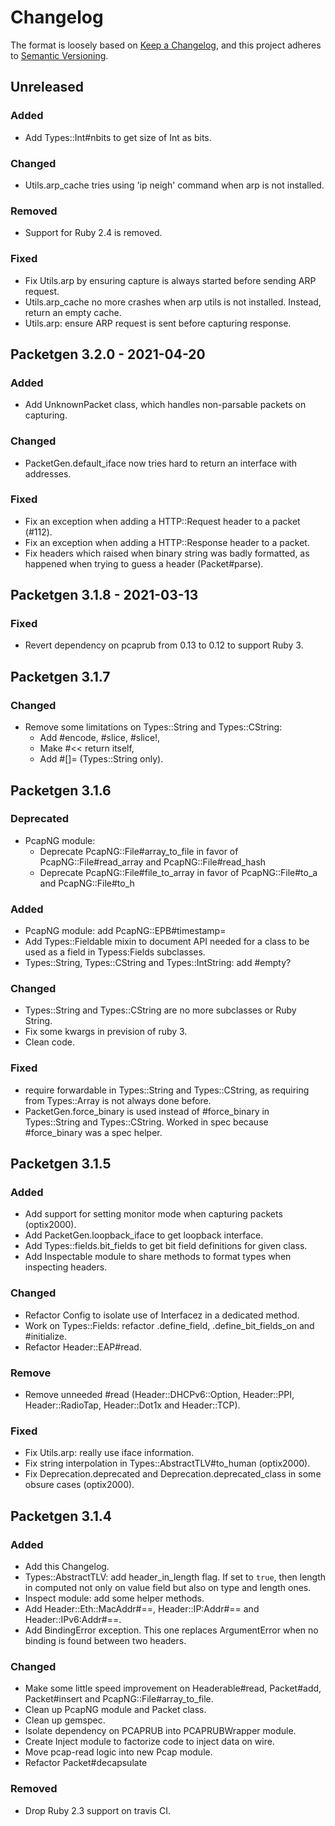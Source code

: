 # Changelog

The format is loosely based on [Keep a Changelog](https://keepachangelog.com/en/1.0.0/),
and this project adheres to [Semantic Versioning](https://semver.org/spec/v2.0.0.html).

## Unreleased

### Added

* Add Types::Int#nbits to get size of Int as bits.

### Changed

* Utils.arp_cache tries using 'ip neigh' command when arp is not installed.

### Removed

* Support for Ruby 2.4 is removed.

### Fixed

* Fix Utils.arp by ensuring capture is always started before sending ARP request.
* Utils.arp_cache no more crashes when arp utils is not installed. Instead, return an empty cache.
* Utils.arp: ensure ARP request is sent before capturing response.

## Packetgen 3.2.0 - 2021-04-20

### Added

* Add UnknownPacket class, which handles non-parsable packets on capturing.

### Changed

* PacketGen.default_iface now tries hard to return an interface with addresses.

### Fixed

* Fix an exception when adding a HTTP::Request header to a packet (#112).
* Fix an exception when adding a HTTP::Response header to a packet.
* Fix headers which raised when binary string was badly formatted, as
  happened when trying to guess a header (Packet#parse).

## Packetgen 3.1.8 - 2021-03-13

### Fixed

* Revert dependency on pcaprub from 0.13 to 0.12 to support Ruby 3.

## Packetgen 3.1.7

### Changed

* Remove some limitations on Types::String and Types::CString:
    * Add #encode, #slice, #slice!,
    * Make #<< return itself,
    * Add #[]= (Types::String only).

## Packetgen 3.1.6

### Deprecated

* PcapNG module:
    * Deprecate PcapNG::File#array_to_file in favor of PcapNG::File#read_array and PcapNG::File#read_hash
    * Deprecate PcapNG::File#file_to_array in favor of PcapNG::File#to_a and PcapNG::File#to_h

### Added

* PcapNG module: add PcapNG::EPB#timestamp=
* Add Types::Fieldable mixin to document API needed for a class to be used as
  a field in Typess:Fields subclasses.
* Types::String, Types::CString and Types::IntString: add #empty?

### Changed

* Types::String and Types::CString are no more subclasses or Ruby String.
* Fix some kwargs in prevision of ruby 3.
* Clean code.

### Fixed

* require forwardable in Types::String and Types::CString, as requiring from
  Types::Array is not always done before.
* PacketGen.force_binary is used instead of #force_binary in Types::String and
  Types::CString. Worked in spec because #force_binary was a spec helper.

## Packetgen 3.1.5

### Added

* Add support for setting monitor mode when capturing packets (optix2000).
* Add PacketGen.loopback_iface to get loopback interface.
* Add Types::fields.bit_fields to get bit field definitions for given class.
* Add Inspectable module to share methods to format types when inspecting headers.

### Changed

* Refactor Config to isolate use of Interfacez in a dedicated method.
* Work on Types::Fields: refactor .define_field, .define_bit_fields_on and #initialize.
* Refactor Header::EAP#read.

### Remove

* Remove unneeded #read (Header::DHCPv6::Option, Header::PPI, Header::RadioTap, Header::Dot1x and Header::TCP).

### Fixed

* Fix Utils.arp: really use iface information.
* Fix string interpolation in Types::AbstractTLV#to_human (optix2000).
* Fix Deprecation.deprecated and Deprecation.deprecated_class in some obsure cases (optix2000).

## Packetgen 3.1.4

### Added

* Add this Changelog.
* Types::AbstractTLV: add header_in_length flag. If set to `true`, then length in computed not only on value field but also on type and length ones.
* Inspect module: add some helper methods.
* Add Header::Eth::MacAddr#==, Header::IP:Addr#== and Header::IPv6:Addr#==.
* Add BindingError exception. This one replaces ArgumentError when no binding is found between two headers.

### Changed

* Make some little speed improvement on Headerable#read, Packet#add, Packet#insert and PcapNG::File#array_to_file.
* Clean up PcapNG module and Packet class.
* Clean up gemspec.
* Isolate dependency on PCAPRUB into PCAPRUBWrapper module.
* Create Inject module to factorize code to inject data on wire.
* Move pcap-read logic into new Pcap module.
* Refactor Packet#decapsulate

### Removed

* Drop Ruby 2.3 support on travis CI.
